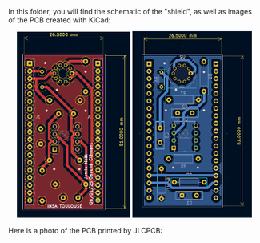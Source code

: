 In this folder, you will find the schematic of the "shield", as well as images of the PCB created with KiCad:
<p align="center">
    <img src="esp32_aime_front_dimensions.png" width="45%">
    <img src="esp32_aime_back_dimensions.png" width="47.5%">
</p>

Here is a photo of the PCB printed by JLCPCB:
